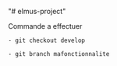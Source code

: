 "# elmus-project" 

Commande a effectuer 

    - git checkout develop

    - git branch mafonctionnalite
 

